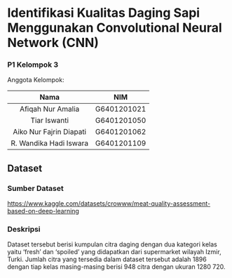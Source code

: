 # Identifikasi Kualitas Daging Sapi Menggunakan Convolutional Neural Network (CNN)

### P1 Kelompok 3

Anggota Kelompok:

Nama | NIM
:---: | :---:
Afiqah Nur Amalia	| G6401201021
Tiar Iswanti | G6401201050
Aiko Nur Fajrin Diapati	| G6401201062
R. Wandika Hadi Iswara	| G6401201109

## Dataset
### Sumber Dataset
https://www.kaggle.com/datasets/crowww/meat-quality-assessment-based-on-deep-learning
### Deskripsi
Dataset tersebut berisi kumpulan citra daging dengan dua kategori kelas yaitu ‘fresh’ dan ‘spoiled’ yang didapatkan dari supermarket wilayah Izmir, Turki. Jumlah citra yang tersedia dalam dataset tersebut adalah 1896 dengan tiap kelas masing-masing berisi 948 citra dengan ukuran 1280  720.
